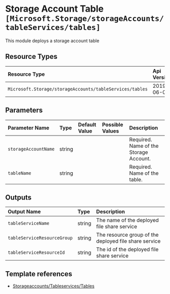 # Storage Account Table `[Microsoft.Storage/storageAccounts/tableServices/tables]`

This module deploys a storage account table

## Resource Types

| Resource Type | Api Version |
| :-- | :-- |
| `Microsoft.Storage/storageAccounts/tableServices/tables` | 2019-06-01 |

## Parameters

| Parameter Name | Type | Default Value | Possible Values | Description |
| :-- | :-- | :-- | :-- | :-- |
| `storageAccountName` | string |  |  | Required. Name of the Storage Account. |
| `tableName` | string |  |  | Required. Name of the table. |

## Outputs

| Output Name | Type | Description |
| :-- | :-- | :-- |
| `tableServiceName` | string | The name of the deployed file share service |
| `tableServiceResourceGroup` | string | The resource group of the deployed file share service |
| `tableServiceResourceId` | string | The id of the deployed file share service |

## Template references

- [Storageaccounts/Tableservices/Tables](https://docs.microsoft.com/en-us/azure/templates/Microsoft.Storage/2019-06-01/storageAccounts/tableServices/tables)
